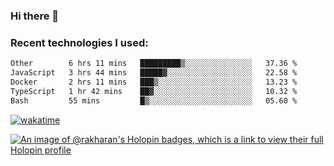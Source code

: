 ### Hi there 👋

### Recent technologies I used:
<!--START_SECTION:waka-->

```txt
Other        6 hrs 11 mins   █████████▒░░░░░░░░░░░░░░░   37.36 %
JavaScript   3 hrs 44 mins   █████▓░░░░░░░░░░░░░░░░░░░   22.58 %
Docker       2 hrs 11 mins   ███▒░░░░░░░░░░░░░░░░░░░░░   13.23 %
TypeScript   1 hr 42 mins    ██▓░░░░░░░░░░░░░░░░░░░░░░   10.32 %
Bash         55 mins         █▒░░░░░░░░░░░░░░░░░░░░░░░   05.60 %
```

<!--END_SECTION:waka-->
[![wakatime](https://wakatime.com/badge/user/fe50d444-0cee-4d14-a0b3-b9e8509eb4d0.svg)](https://wakatime.com/@fe50d444-0cee-4d14-a0b3-b9e8509eb4d0)

[![An image of @rakharan's Holopin badges, which is a link to view their full Holopin profile](https://holopin.me/rakharan)](https://holopin.io/@rakharan)
